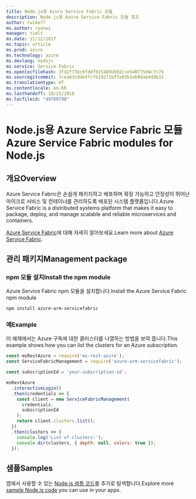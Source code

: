 ```yaml
---
title: Node.js용 Azure Service Fabric 모듈
description: Node.js용 Azure Service Fabric 모듈 참조
author: rwike77
ms.author: ryanwi
manager: timlt
ms.date: 11/12/2017
ms.topic: article
ms.prod: azure
ms.technology: azure
ms.devlang: nodejs
ms.service: Service Fabric
ms.openlocfilehash: 3fd2f73bc6fddf01548bbb92cce540775d4c7c76
ms.sourcegitcommit: 7cea63cdde5fcfb19271bf7a93b1eb0dabdddb31
ms.translationtype: HT
ms.contentlocale: ko-KR
ms.lasthandoff: 10/25/2018
ms.locfileid: "49769798"
---
```

# <a name="azure-service-fabric-modules-for-nodejs"></a><span data-ttu-id="69101-103">Node.js용 Azure Service Fabric 모듈</span><span class="sxs-lookup"><span data-stu-id="69101-103">Azure Service Fabric modules for Node.js</span></span>

## <a name="overview"></a><span data-ttu-id="69101-104">개요</span><span class="sxs-lookup"><span data-stu-id="69101-104">Overview</span></span>

<span data-ttu-id="69101-105">Azure Service Fabric은 손쉽게 패키지하고 배포하며 확장 가능하고 안정성이 뛰어난 마이크로 서비스 및 컨테이너를 관리하도록 배포된 시스템 플랫폼입니다.</span><span class="sxs-lookup"><span data-stu-id="69101-105">Azure Service Fabric is a distributed systems platform that makes it easy to package, deploy, and manage scalable and reliable microservices and containers.</span></span>

<span data-ttu-id="69101-106">[Azure Service Fabric](https://docs.microsoft.com/azure/service-fabric/service-fabric-overview)에 대해 자세히 알아보세요.</span><span class="sxs-lookup"><span data-stu-id="69101-106">Learn more about [Azure Service Fabric](https://docs.microsoft.com/azure/service-fabric/service-fabric-overview).</span></span>

## <a name="management-package"></a><span data-ttu-id="69101-107">관리 패키지</span><span class="sxs-lookup"><span data-stu-id="69101-107">Management package</span></span>

### <a name="install-the-npm-module"></a><span data-ttu-id="69101-108">npm 모듈 설치</span><span class="sxs-lookup"><span data-stu-id="69101-108">Install the npm module</span></span>

<span data-ttu-id="69101-109">Azure Service Fabric npm 모듈을 설치합니다.</span><span class="sxs-lookup"><span data-stu-id="69101-109">Install the Azure Service Fabric npm module</span></span>

```bash
npm install azure-arm-servicefabric
```

### <a name="example"></a><span data-ttu-id="69101-110">예</span><span class="sxs-lookup"><span data-stu-id="69101-110">Example</span></span>

<span data-ttu-id="69101-111">이 예제에서는 Azure 구독에 대한 클러스터를 나열하는 방법을 보여 줍니다.</span><span class="sxs-lookup"><span data-stu-id="69101-111">This example shows how you can list the clusters for an Azure subscription.</span></span>

```javascript
const msRestAzure = require('ms-rest-azure');
const ServiceFabricManagement = require('azure-arm-servicefabric');

const subscriptionId = 'your-subscription-id';

msRestAzure
  .interactiveLogin()
  .then(credentials => {
    const client = new ServiceFabricManagement(
      credentials,
      subscriptionId
    );
    return client.clusters.list();
  })
  .then(clusters => {
    console.log('List of clusters:');
    console.dir(clusters, { depth: null, colors: true });
  });
```

## <a name="samples"></a><span data-ttu-id="69101-112">샘플</span><span class="sxs-lookup"><span data-stu-id="69101-112">Samples</span></span>

<span data-ttu-id="69101-113">앱에서 사용할 수 있는 [Node.js 샘플 코드](https://azure.microsoft.com/resources/samples/?platform=nodejs)를 추가로 탐색합니다.</span><span class="sxs-lookup"><span data-stu-id="69101-113">Explore more [sample Node.js code](https://azure.microsoft.com/resources/samples/?platform=nodejs) you can use in your apps.</span></span>
